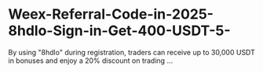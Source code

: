 # Weex-Referral-Code-in-2025-8hdlo-Sign-in-Get-400-USDT-5-
By using  "8hdlo" during registration, traders can receive up to 30,000 USDT in bonuses and enjoy a 20% discount on trading ...

